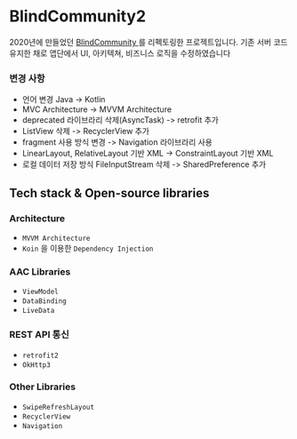 # BlindCommunity2

2020년에 만들었던 <a href="https://github.com/yeon-kyu/Android_BlindCommunity" target="_blank"> BlindCommunity </a> 를 리펙토링한 프로젝트입니다.
기존 서버 코드 유지한 채로 앱단에서 UI, 아키텍쳐, 비즈니스 로직을 수정하였습니다

### 변경 사항
- 언어 변경 Java -> Kotlin
- MVC Architecture -> MVVM Architecture
- deprecated 라이브라리 삭제(AsyncTask) -> retrofit 추가
- ListView 삭제 -> RecyclerView 추가
- fragment 사용 방식 변경 -> Navigation 라이브라리 사용
- LinearLayout, RelativeLayout 기반 XML -> ConstraintLayout 기반 XML
- 로컬 데이터 저장 방식 FileInputStream 삭제 -> SharedPreference 추가

## Tech stack & Open-source libraries
### Architecture
- `MVVM Architecture`
- `Koin` 을 이용한 `Dependency Injection`

### AAC Libraries
 - `ViewModel`
 - `DataBinding`
 - `LiveData`

### REST API 통신
 - `retrofit2`
 - `OkHttp3`

### Other Libraries
 - `SwipeRefreshLayout`
 - `RecyclerView`
 - `Navigation`
